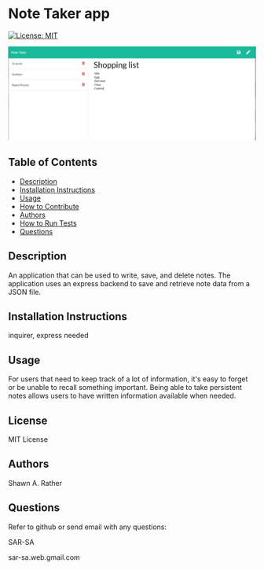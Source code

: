 # Note Taker app

[![License: MIT](https://img.shields.io/badge/License-MIT-yellow.svg)](https://opensource.org/licenses/MIT)

![](assets/notetaker.JPG)

## Table of Contents
- [Description](#descriptiongo)
- [Installation Instructions](#installgo)
- [Usage](#usagego)
- [How to Contribute](#contrigo)
- [Authors](#authorgo)
- [How to Run Tests](#testsgo)
- [Questions](#contactgo)
        
## Description<a id='descriptiongo'></a>

An application that can be used to write, save, and delete notes. The application uses an express backend to save and retrieve note data from a JSON file.

## Installation Instructions<a id="installgo"></a>

inquirer, express needed
## Usage<a id="usagego"></a>

For users that need to keep track of a lot of information, it's easy to forget or be unable to recall something important. Being able to take persistent notes allows users to have written information available when needed.
## License<a id="licensego"></a>

MIT License


## Authors<a id="authorgo"></a>

Shawn A. Rather


## Questions<a id="contactgo"></a>

Refer to github or send email with any questions:

SAR-SA

sar-sa.web.gmail.com
